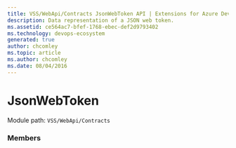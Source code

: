 ```yaml
---
title: VSS/WebApi/Contracts JsonWebToken API | Extensions for Azure DevOps Services
description: Data representation of a JSON web token.
ms.assetid: ce564ac7-bfef-1768-ebec-def2d9793402
ms.technology: devops-ecosystem
generated: true
author: chcomley
ms.topic: article
ms.author: chcomley
ms.date: 08/04/2016
---
```


# JsonWebToken

Module path: `VSS/WebApi/Contracts`


### Members

